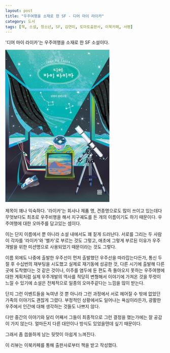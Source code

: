 ```yaml
---
layout: post
title: "우주여행을 소재로 한 SF - 디어 마이 라이카"
category: 도서
tags: [책, 소설, 청소년, SF, 김연미, 토마토출판사, 이북카페, 서평]
---
```


'디어 마이 라이카'는
우주여행을 소재로 한 SF 소설이다.

![표지](/images/dear-my-laika-book-h480.jpg)

제목이 꽤나 익숙하다.
'라이카'는 회사나 제품 명, 견종명으로도 많이 쓰이고 있는데다
무엇보다도 최초로 우주비행을 해서 지구궤도를 돈 개의 이름이기도 하기 때문이다.
우주여행에 대한 오마주를 담고있는 셈이다.

이는 단지 이름에서 뿐 아니라 소설 내에서도 꽤 짙게 드러난다.
서로를 그리는 두 사람이 각자를 '라이카'와 '벨카'로 부르는 것도 그렇고,
애초에 그렇게 부르된 이유가 우주 개발을 위한 미션명으로 사용되었기 때문이라는 것도 그렇다.

이름 외에도 나중에 출발한 우주선이 먼저 출발했던 우주선을 따라잡는다든가,
통신 두절 후 수십번의 재부팅을 시도했고 실제로 재기동에 성공한 것,
다른 시기에 출발해 다른 곳에 도착했다는 것 같은 것이나,
이주를 염두에 둔 편도 즉 돌아오지 못하는 우주여행에 대한 계획처럼
실제 우주개발의 역사를 적당히 변형해서 이야기에 가져온 것을 뚜렷이 느낄 수 있기에
소설은 전체적으로 일종의 오마주같다는 느낌을 많이 받는다.

단지 그런 이벤트들을 녹여낸 것 뿐 아니라
그런 과정에서 서로 헤어질 수 밖에 없었던 가족의 이야기도 괜찮게 그렸다.
부정적인 상황에서도 일어나는 욕심이라든가,
광활한 우주에서 인간에 대해 생각하는 것들도 나쁘지 않다.

다만 중간의 이야기와 달리
어째서 그들이 최종적으로 그런 결정을 했는가에는 잘 공감이 가지 않는다.
얼마든지 다른 대안이나 방식도 있었을텐데 싶기 때문이다.
<!--
두 사람의 선택은 사실상 수동적인 자살에 가까우며, 저자도 꽤나 노골적으로 그렇게 묘사했다.
-->
그래서 좀 씁쓸하게 남는 뒷맛이 아쉽게 느껴진다.



<div class="im im-info">
이 리뷰는 이북카페를 통해 출판사로부터 책을 받고 작성했다.
</div>
